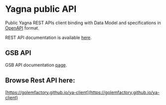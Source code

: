 # Yagna public API

Public Yagna REST APIs client binding with Data Model and specifications in
[OpenAPI](http://spec.openapis.org/) format.

REST API documentation is available [here](index.html).

## GSB API

GSB API documentation [page](docs/gsb_api.md).

## Browse Rest API here:

[https://golemfactory.github.io/ya-client](https://golemfactory.github.io/ya-client)
